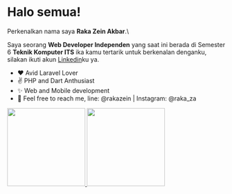 # Halo semua! 
Perkenalkan nama saya **Raka Zein Akbar**.\

Saya seorang **Web Developer Independen** yang saat ini berada di Semester 6 **Teknik Komputer ITS**
ika kamu tertarik untuk berkenalan denganku, silakan ikuti akun [Linkedin](https://www.linkedin.com/in/shingo-madre/)ku ya.

  - ❤  Avid Laravel Lover
  - ✌  PHP and Dart Anthusiast
  - ✨ Web and Mobile development
  - 🤳 Feel free to reach me, line: @rakazein | Instagram: @raka_za
 
<p align="left">
<a href="https://github.com/gilangadhan">
  <img height="180em" src="https://github-readme-stats-eight-theta.vercel.app/api?username=shingo_madre&show_icons=true&theme=algolia&include_all_commits=true&count_private=true"/>
  <img height="180em" src="https://github-readme-stats-eight-theta.vercel.app/api/top-langs/?username=shingo_madre&layout=compact&langs_count=8&theme=algolia"/>
</a>
</p>
